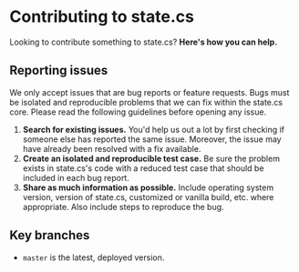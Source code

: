 # Contributing to state.cs

Looking to contribute something to state.cs? **Here's how you can help.**

## Reporting issues

We only accept issues that are bug reports or feature requests.
Bugs must be isolated and reproducible problems that we can fix within the state.cs core.
Please read the following guidelines before opening any issue.

1. **Search for existing issues.** You'd help us out a lot by first checking if someone else has reported the same issue. Moreover, the issue may have already been resolved with a fix available.
2. **Create an isolated and reproducible test case.** Be sure the problem exists in state.cs's code with a reduced test case that should be included in each bug report.
3. **Share as much information as possible.** Include operating system version, version of state.cs, customized or vanilla build, etc. where appropriate. Also include steps to reproduce the bug.

## Key branches

- `master` is the latest, deployed version.

